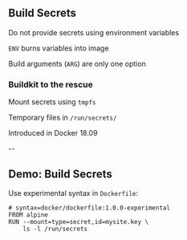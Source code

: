 ## Build Secrets

Do not provide secrets using environment variables

`ENV` burns variables into image

Build arguments (`ARG`) are only one option

### Buildkit to the rescue

Mount secrets using `tmpfs`

Temporary files in `/run/secrets/`

Introduced in Docker 18.09

--

## Demo: Build Secrets

Use experimental syntax in `Dockerfile`:

```plaintext
# syntax=docker/dockerfile:1.0.0-experimental
FROM alpine
RUN --mount=type=secret,id=mysite.key \
    ls -l /run/secrets
```

<!-- include: mount-0.command -->
